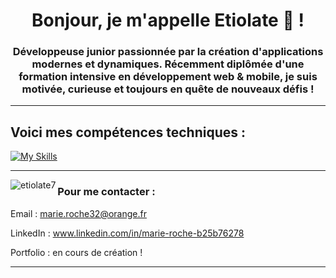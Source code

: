 <h1 align="center">Bonjour,  je m'appelle Etiolate 🐾 !</h1>
<h3 align="center">Développeuse junior passionnée par la création d'applications modernes et dynamiques. Récemment diplômée d'une formation intensive en développement web & mobile, je suis motivée, curieuse et toujours en quête de nouveaux défis !</h3>

---
## Voici mes compétences techniques :


[![My Skills](https://skillicons.dev/icons?i=js,html,css,react,nodejs,express,figma,git,github,mongodb,nextjs,redux,vscode)](https://skillicons.dev)

---

<p><img align="left" src="https://github-readme-stats.vercel.app/api/top-langs?username=etiolate7&show_icons=true&locale=en&layout=compact" alt="etiolate7" /></p>

### Pour me contacter :

Email : marie.roche32@orange.fr

LinkedIn : www.linkedin.com/in/marie-roche-b25b76278

Portfolio : en cours de création !

---


<!--
**Etiolate7/Etiolate7** is a ✨ _special_ ✨ repository because its `README.md` (this file) appears on your GitHub profile.

Here are some ideas to get you started:

- 🔭 I’m currently working on ...
- 🌱 I’m currently learning ...
- 👯 I’m looking to collaborate on ...
- 🤔 I’m looking for help with ...
- 💬 Ask me about ...
- 📫 How to reach me: ...
- 😄 Pronouns: ...
- ⚡ Fun fact: ...
-->
